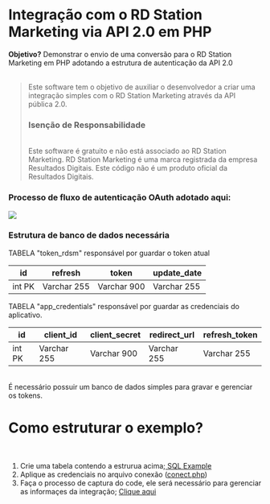 <h1> Integração com o RD Station Marketing via API 2.0 em PHP </h1>
<b>Objetivo?</b> Demonstrar o envio de uma conversão para o RD Station Marketing em PHP adotando a estrutura de autenticação da API 2.0 <br>
<br>
<blockquote>
Este software tem o objetivo de auxiliar o desenvolvedor a criar uma integração simples com o RD Station Marketing através da API pública 2.0.
<br> 
<h3> Isenção de Responsabilidade </h3> <br>
Este software é gratuito e não está associado ao RD Station Marketing. RD Station Marketing é uma marca registrada da empresa Resultados Digitais. Este código não é um produto oficial da Resultados Digitais.

</blockquote>

<h3>Processo de fluxo de autenticação OAuth adotado aqui: </h3>

<img src="https://uploaddeimagens.com.br/images/002/201/492/full/FLUXO_API.png">

<h3>Estrutura de banco de dados necessária</h3>

TABELA "token_rdsm" responsável por guardar o token atual

| id     	| refresh     	| token       	| update_date 	|
|--------	|-------------	|-------------	|-------------	|
| int PK 	| Varchar 255 	| Varchar 900 	| Varchar 255 	| 

TABELA "app_credentials" responsável por guardar as credenciais do aplicativo.

| id     	| client_id    	| client_secret	| redirect_url	| refresh_token |
|--------	|-------------	|-------------	|-------------	|-------------	|
| int PK 	| Varchar 255 	| Varchar 900 	| Varchar 255 	| Varchar 255 	|  

<br>
É necessário possuir um banco de dados simples para gravar e gerenciar os tokens.
<h1> Como estruturar o exemplo? </h1>
<br>

1. Crie uma tabela contendo a estrurua acima;<a href="https://github.com/ggrando/rdsmAPI2-php/blob/master/database.sql"> SQL Example </a><br> 
2. Aplique as credenciais no arquivo conexão (<a href="https://github.com/ggrando/rdsmAPI2-php/blob/master/conect.php">conect.php</a>) <br>
3. Faça o processo de captura do code, ele será necessário para gerenciar as informaçes da integração; <a href="https://github.com/ggrando/rdsmAPI2-php/tree/master/CODE">Clique aqui </a>
